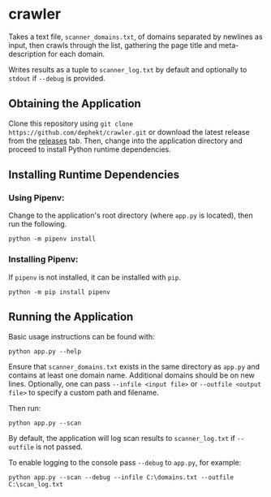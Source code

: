# crawler
Takes a text file, `scanner_domains.txt`, of domains separated by newlines as input, then crawls through the list, gathering the page title and meta-description for each domain.

Writes results as a tuple to `scanner_log.txt` by default and optionally to `stdout` if `--debug` is provided.

## Obtaining the Application

Clone this repository using `git clone https://github.com/dephekt/crawler.git` or download the latest release from the [releases](https://github.com/dephekt/crawler/releases) tab. Then, change into the application directory and proceed to install Python runtime dependencies.

## Installing Runtime Dependencies

### Using Pipenv:

Change to the application's root directory (where `app.py` is located), then run the following.

    python -m pipenv install

### Installing Pipenv:

If `pipenv` is not installed, it can be installed with `pip`.

    python -m pip install pipenv

## Running the Application

Basic usage instructions can be found with:

    python app.py --help

Ensure that `scanner_domains.txt` exists in the same directory as `app.py` and contains at least one domain name. Additional domains should be on new lines.
Optionally, one can pass `--infile <input file>` or `--outfile <output file>` to specify a custom path and filename.

Then run:

    python app.py --scan

By default, the application will log scan results to  `scanner_log.txt` if `--outfile` is not passed.

To enable logging to the console pass `--debug` to `app.py`, for example:

    python app.py --scan --debug --infile C:\domains.txt --outfile C:\scan_log.txt
